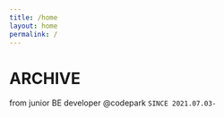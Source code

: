 ```yaml
---
title: /home
layout: home
permalink: /
---
```


# ARCHIVE

from junior BE developer @codepark
`SINCE 2021.07.03-`
